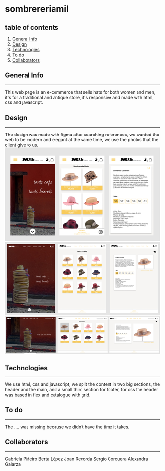 # sombrereriamil

## table of contents

1. [General Info](#general-info)
2. [Design](#design)
3. [Technologies](#technologies)
4. [To do](#to-do)
5. [Collaborators](#collaborators)

## General Info
***
This web page is an e-commerce that sells hats for both women and men, it's for a traditional and antique store, it's responsive and made with html, css and javascript.

## Design
***
The design was made with figma after searching references, we wanted the web to be modern and elegant at the same time, we use the photos that the client give to us.
![Mobile](./img/designMobile.jpg)
![Tablet](./img/designTablet.jpg)
![Tablet](./img/designDesktop.jpg)

## Technologies
***
We use html, css and javascript, we split the content in two big sections, the header and the main, and a small third section for footer, for css the header was based in flex and catalogue with grid.

## To do
***
The .... was missing because we didn't have the time it takes.

## Collaborators
***
Gabriela Piñeiro
Berta López
Joan Recorda
Sergio Corcuera
Alexandra Galarza
